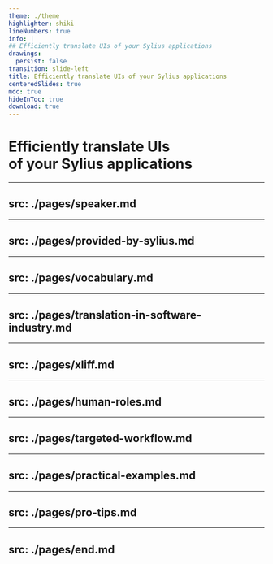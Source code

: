 ```yaml
---
theme: ./theme
highlighter: shiki
lineNumbers: true
info: |
## Efficiently translate UIs of your Sylius applications
drawings:
  persist: false
transition: slide-left
title: Efficiently translate UIs of your Sylius applications
centeredSlides: true
mdc: true
hideInToc: true
download: true
---
```


<h1 class="bg-gray-950/50 py-8">Efficiently translate UIs <br/> of your Sylius applications</h1>

<div class="backdrop-blur-md absolute left-0 bottom-0 w-full block py-4">
    <div class="flex justify-around space-x-96 items-center">
        <SyliusDays2025Logo height="4rem" />
        <Logo height="2rem" />
    </div>
</div>

---
src: ./pages/speaker.md
---

---
src: ./pages/provided-by-sylius.md
---

---
src: ./pages/vocabulary.md
---

---
src: ./pages/translation-in-software-industry.md
---

---
src: ./pages/xliff.md
---

---
src: ./pages/human-roles.md
---

---
src: ./pages/targeted-workflow.md
---

---
src: ./pages/practical-examples.md
---

---
src: ./pages/pro-tips.md
---

---
src: ./pages/end.md
---

<!--
    ---
    src: ./pages/_theme_demo.md
    ---
-->
